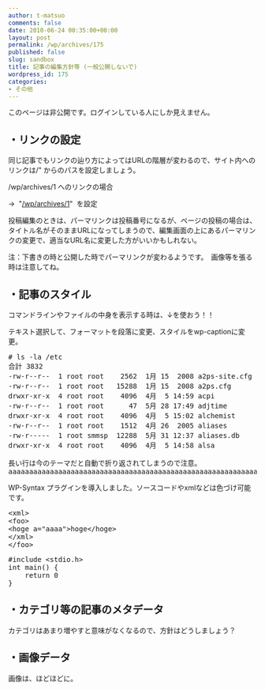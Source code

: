 ```yaml
---
author: t-matsuo
comments: false
date: 2010-06-24 00:35:00+00:00
layout: post
permalink: /wp/archives/175
published: false
slug: sandbox
title: 記事の編集方針等 (一般公開しないで)
wordpress_id: 175
categories:
- その他
---
```


このページは非公開です。ログインしている人にしか見えません。





## ・リンクの設定





同じ記事でもリンクの辿り方によってはURLの階層が変わるので、サイト内へのリンクは/" からのパスを設定しましょう。





/wp/archives/1 へのリンクの場合  

 →  "[/wp/archives/1](/archives/1)"  を設定





投稿編集のときは、パーマリンクは投稿番号になるが、ページの投稿の場合は、タイトル名がそのままURLになってしまうので、編集画面の上にあるパーマリンクの変更で、適当なURL名に変更した方がいいかもしれない。





注：下書きの時と公開した時でパーマリンクが変わるようです。　画像等を張る時は注意してね。





## ・記事のスタイル





コマンドラインやファイルの中身を表示する時は、↓を使おう！！  

 テキスト選択して、フォーマットを段落に変更、スタイルをwp-captionに変更。



<pre class="wp-caption" style="text-align: left;"># ls -la /etc
合計 3832
-rw-r--r--  1 root root    2562  1月 15  2008 a2ps-site.cfg
-rw-r--r--  1 root root   15288  1月 15  2008 a2ps.cfg
drwxr-xr-x  4 root root    4096  4月  5 14:59 acpi
-rw-r--r--  1 root root      47  5月 28 17:49 adjtime
drwxr-xr-x  4 root root    4096  4月  5 15:02 alchemist
-rw-r--r--  1 root root    1512  4月 26  2005 aliases
-rw-r-----  1 root smmsp  12288  5月 31 12:37 aliases.db
drwxr-xr-x  4 root root    4096  4月  5 14:58 alsa

長い行は今のテーマだと自動で折り返されてしまうので注意。
aaaaaaaaaaaaaaaaaaaaaaaaaaaaaaaaaaaaaaaaaaaaaaaaaaaaaaaaaaaaaaaaaaaaaaaaaaaaaaaaaaaaaaaaaaaaaaaaaaaaaaaaaaaaaaaaaaaaaaa
</pre>





WP-Syntax プラグインを導入しました。ソースコードやxmlなどは色づけ可能です。



<pre lang="xml" line="10">
&lt;xml&gt;
&lt;foo&gt;
&lt;hoge a="aaaa"&gt;hoge&lt;/hoge&gt;
&lt;/xml&gt;
&lt;/foo&gt;
</pre>



<pre lang="c">
#include &lt;stdio.h&gt;
int main() {
    return 0
}
</pre>






## ・カテゴリ等の記事のメタデータ





カテゴリはあまり増やすと意味がなくなるので、方針はどうしましょう？





## ・画像データ





画像は、ほどほどに。
